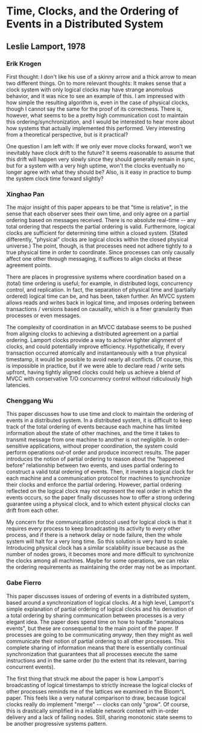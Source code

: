 # Time, Clocks, and the Ordering of Events in a Distributed System
## Leslie Lamport, 1978

### Erik Krogen
First thought: I don't like his use of a skinny arrow and a thick arrow to mean two different things. On to more relevant thoughts: It makes sense that a clock system with only logical clocks may have strange anomolous behavior, and it was nice to see an example of this. I am impressed with how simple the resulting algorithm is, even in the case of physical clocks, though I cannot say the same for the proof of its correctness. There is, however, what seems to be a pretty high communication cost to maintain this ordering/synchronization, and I would be interested to hear more about how systems that actually implemented this performed. Very interesting from a theoretical perspective, but is it practical?

One question I am left with: If we only ever move clocks forward, won't we inevitably have clock drift to the future? It seems reasonable to assume that this drift will happen very slowly since they should generally remain in sync, but for a system with a very high uptime, won't the clocks eventually no longer agree with what they should be? Also, is it easy in practice to bump the system clock time forward slightly? 


### Xinghao Pan

The major insight of this paper appears to be that "time is relative", in the sense that each observer sees their own time, and only agree on a partial ordering based on messages received.
There is no absolute real-time -- any total ordering that respects the partial ordering is valid.
Furthermore, logical clocks are sufficient for determining time within a closed system.
(Stated differently, "physical" clocks are logical clocks within the closed physical universe.)
The point, though, is that processes need not adhere tightly to a true physical time in order to coordinate.
Since processes can only causally affect one other through messaging, it suffices to align clocks at these agreement points.

There are places in progressive systems where coordination based on a (total) time ordering is useful; for example, in distributed logs, concurrency control, and replication.
In fact, the separation of physical time and (partially ordered) logical time can be, and has been, taken further.
An MVCC system allows reads and writes back in logical time, and imposes ordering between transactions / versions based on causality, which is a finer granularity than processes or even messages.

The complexity of coordination in an MVCC database seems to be pushed from aligning clocks to achieving a distributed agreement on a partial ordering.
Lamport clocks provide a way to acheive tighter alignment of clocks, and could potentially improve efficiency.
Hypothetically, if every transaction occurred atomically and instantaneously with a true physical timestamp, it would be possible to avoid nearly all conflicts.
Of course, this is impossible in practice, but if we were able to declare read / write sets upfront, having tightly aligned clocks could help us achieve a blend of MVCC with conservative T/O concurrency control without ridiculously high latencies.

### Chenggang Wu

This paper discusses how to use time and clock to maintain the ordering of events in a distributed system. In a distributed system, it is difficult to keep track of the total ordering of events because each machine has limited information about the state of other machines, and the time it takes to transmit message from one machine to another is not negligible. In order-sensitive applications, without proper coordination, the system could perform operations out-of order and produce incorrect results. The paper introduces the notion of partial ordering to reason about the “happened before” relationship between two events, and uses partial ordering to construct a valid total ordering of events. Then, it invents a logical clock for each machine and a communication protocol for machines to synchronize their clocks and enforce the partial ordering. However, partial ordering reflected on the logical clock may not represent the real order in which the events occurs, so the paper finally discusses how to offer a strong ordering guarantee using a physical clock, and to which extent physical clocks can drift from each other.

My concern for the communication protocol used for logical clock is that it requires every process to keep broadcasting its activity to every other process, and if there is a network delay or node failure, then the whole system will halt for a very long time. So this solution is very hard to scale. Introducing physical clock has a similar scalability issue because as the number of nodes grows, it becomes more and more difficult to synchronize the clocks among all machines. Maybe for some operations, we can relax the ordering requirements as maintaining the order may not be as important.

### Gabe Fierro

This paper discusses issues of ordering of events in a distributed system,
based around a synchronization of logical clocks. At a high level, Lamport's
simple explanation of partial ordering of logical clocks and his derivation of
a total ordering by sharing communication between processes is a very elegant
idea. The paper does spend time on how to handle "anomalous events", but these
are consequential to the main point of the paper. If processes are going to be
communicating *anyway*, then they might as well communicate their notion of
partial ordering to all other processes. This complete sharing of information
means that there is essentially continual synchronization that guarantees that
all processes execute the same instructions and in the same order (to the
extent that its relevant, barring concurrent events).

The first thing that struck me about the paper is how Lamport's broadcasting of
logical timestamps to strictly increase the logical clocks of other processes
reminds me of the lattices we examined in the Bloom^L paper. This feels like a
very natural comparison to draw, because logical clocks really do implement
"merge" -- clocks can only "grow". Of course, this is drastically simplified in
a reliable network context with in-order delivery and a lack of failing nodes.
Still, sharing monotonic state seems to be another progressive systems pattern.
